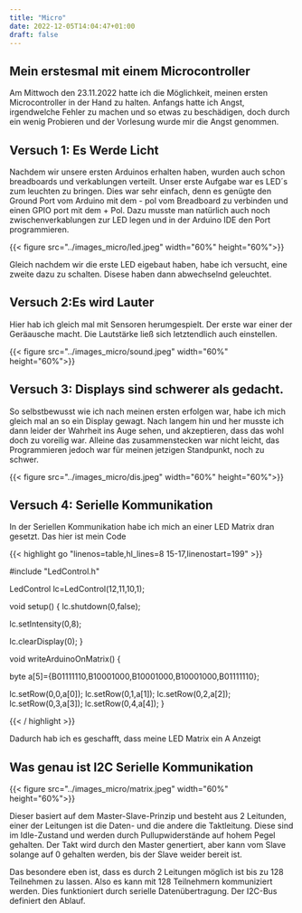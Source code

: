 ```yaml
---
title: "Micro"
date: 2022-12-05T14:04:47+01:00
draft: false
---
```


## Mein erstesmal mit einem Microcontroller
Am Mittwoch den 23.11.2022 hatte ich die Möglichkeit, meinen ersten Microcontroller in der Hand zu halten. Anfangs hatte ich Angst, irgendwelche Fehler zu machen und so etwas zu beschädigen, doch durch ein wenig Probieren und der Vorlesung wurde mir die Angst genommen.


## Versuch 1: Es Werde Licht

Nachdem wir unsere ersten Arduinos erhalten haben, wurden auch schon breadboards und verkablungen verteilt. Unser erste Aufgabe war es LED´s zum leuchten zu bringen. Dies war sehr einfach, denn es genügte den Ground Port vom Arduino mit dem - pol vom Breadboard zu verbinden und einen GPIO port mit dem + Pol. Dazu musste man natürlich auch noch zwischenverkablungen zur LED legen und in der Arduino IDE den Port programmieren.




{{< figure src="../images_micro/led.jpeg"  width="60%" height="60%">}}


Gleich nachdem wir die erste LED eigebaut haben, habe ich versucht, eine zweite dazu zu schalten. Disese haben dann abwechselnd geleuchtet.

## Versuch 2:Es wird Lauter

Hier hab ich gleich mal mit Sensoren herumgespielt. Der erste war einer der Geräausche macht. Die Lautstärke ließ sich letztendlich auch einstellen.


{{< figure src="../images_micro/sound.jpeg"  width="60%" height="60%">}}



## Versuch 3: Displays sind schwerer als gedacht.

So selbstbewusst wie ich nach meinen ersten erfolgen war, habe ich mich gleich mal an so ein Display gewagt. Nach langem hin und her musste ich dann leider der Wahrheit ins Auge sehen, und akzeptieren, dass das wohl doch zu voreilig war. Alleine das zusammenstecken war nicht leicht, das Programmieren jedoch war für meinen jetzigen Standpunkt, noch zu schwer.

{{< figure src="../images_micro/dis.jpeg"  width="60%" height="60%">}}


## Versuch 4: Serielle Kommunikation
In der Seriellen Kommunikation habe ich mich an einer LED Matrix dran gesetzt. Das hier ist mein Code


{{< highlight go "linenos=table,hl_lines=8 15-17,linenostart=199" >}}

#include "LedControl.h"

LedControl lc=LedControl(12,11,10,1);

void setup() {
  lc.shutdown(0,false);

  lc.setIntensity(0,8);

  lc.clearDisplay(0);
}

void writeArduinoOnMatrix() {
 
  byte a[5]={B01111110,B10001000,B10001000,B10001000,B01111110};

  lc.setRow(0,0,a[0]);
  lc.setRow(0,1,a[1]);
  lc.setRow(0,2,a[2]);
  lc.setRow(0,3,a[3]);
  lc.setRow(0,4,a[4]);
}


{{< / highlight >}}

Dadurch hab ich es geschafft, dass meine LED Matrix ein A Anzeigt

## Was genau ist I2C Serielle Kommunikation

{{< figure src="../images_micro/matrix.jpeg"  width="60%" height="60%">}}

Dieser basiert auf dem Master-Slave-Prinzip und besteht aus 2 Leitunden, einer der Leitungen ist die Daten- und die andere die Taktleitung. Diese sind im Idle-Zustand und werden durch Pullupwiderstände auf hohem Pegel gehalten. Der Takt wird durch den Master genertiert, aber kann vom Slave solange auf 0 gehalten werden, bis der Slave weider bereit ist.

Das besondere eben ist, dass es durch 2 Leitungen möglich ist bis zu 128 Teilnehmen zu lassen. Also es kann mit 128 Teilnehmern kommuniziert werden. Dies funktioniert durch serielle Datenübertragung. Der I2C-Bus definiert den Ablauf.
